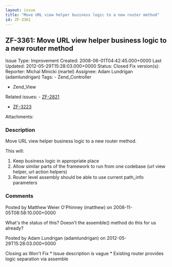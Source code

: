 ```yaml
---
layout: issue
title: "Move URL view helper business logic to a new router method"
id: ZF-3361
---
```


ZF-3361: Move URL view helper business logic to a new router method
-------------------------------------------------------------------

 Issue Type: Improvement Created: 2008-06-01T04:42:45.000+0000 Last Updated: 2012-05-29T15:28:03.000+0000 Status: Closed Fix version(s): 
 Reporter:  Michal Minicki (martel)  Assignee:  Adam Lundrigan (adamlundrigan)  Tags: - Zend\_Controller
- Zend\_View
 
 Related issues: - [ZF-2821](/issues/browse/ZF-2821)
- [ZF-3223](/issues/browse/ZF-3223)
 
 Attachments: 
### Description

Move URL view helper business logic to a new router method.

This will:

1. Keep business logic in appropriate place
2. Allow similar parts of the framework to run from one codebase (url view helper, url action helpers)
3. Router level assembly should be able to use current path\_info parameters
 


 

### Comments

Posted by Matthew Weier O'Phinney (matthew) on 2008-11-05T08:58:10.000+0000

What's the status of this? Doesn't the assemble() method do this for us already?

 

 

Posted by Adam Lundrigan (adamlundrigan) on 2012-05-29T15:28:03.000+0000

Closing as Won't Fix \* Issue description is vague \* Existing router provides logic separation via assemble

 

 